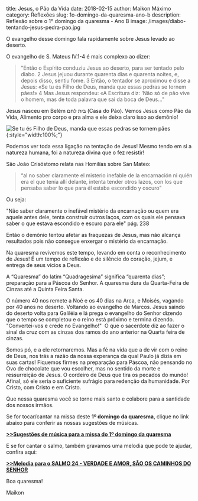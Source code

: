 ﻿title: Jesus, o Pão da Vida
date: 2018-02-15
author: Maikon Máximo
category: Reflexões
slug: 1o-domingo-da-quaresma-ano-b
description: Reflexão sobre o 1º domingo da quaresma - Ano B
image: /images/diabo-tentando-jesus-pedra-pao.jpg

O evangelho desse domingo fala rapidamente sobre Jesus levado ao deserto.

O evangelho de S. Mateus IV.1-4 é mais complexo ao dizer:

>"Então o Espírito conduziu Jesus ao deserto, para ser tentado pelo diabo.
2 Jesus jejuou durante quarenta dias e quarenta noites, e, depois disso, sentiu fome.
3 Então, o tentador se aproximou e disse a Jesus: 
«Se tu és Filho de Deus, manda que essas pedras se tornem pães!»
4 Mas Jesus respondeu: «A Escritura diz: ‘Não só de pão vive o homem, mas de toda palavra que sai da boca de Deus..."

Jesus nasceu em Belém בית לחם (Casa do Pão).
Vemos Jesus como Pão da Vida, Alimento pro corpo e pra alma e ele deixa claro isso ao demônio! 

![Se tu és Filho de Deus, manda que essas pedras se tornem pães](/images/diabo-tentando-jesus-pedra-pao.jpg){:style="width:100%;"}


Podemos ver toda essa ligação na tentação de Jesus! Mesmo tendo em si a natureza humana, foi a natureza divina que o fez resistir! 

São João Crisóstomo relata nas Homilías sobre San Mateo:


>“al no saber claramente el misterio inefable de la encarnación ni quién era el que tenía allí delante, intenta tender otros lazos, con los que pensaba saber lo que para él estaba escondido y oscuro” 

Ou seja:

"Não saber claramente o inefável mistério da encarnação ou quem era aquele antes dele,
tenta construir outros laços, com os quais ele pensava saber o que estava escondido e escuro para ele"
pág. 238

Então o demônio tentou afetar as fraquezas de Jesus, 
mas não alcança resultados pois não consegue enxergar o mistério da encarnação. 

Na quaresma revivemos este tempo, levando em conta o reconhecimento de Jesus!
É um tempo de reflexão e de silêncio do coração, jejum, e entrega de seus vícios a Deus.

A “Quaresma”  do latim “Quadragesima”  significa “quarenta dias”;  preparação para a Páscoa do Senhor.
A quaresma dura da Quarta-Feira de Cinzas até a Quinta Feira Santa.

O número 40 nos remete a  Noé e os  40 dias na Arca, e Moisés, vagando por 40 anos no deserto.
Voltando ao evangelho de Marcos.
Jesus saindo do deserto volta para Galiléia e lá prega o evangelho do Senhor dizendo que o tempo se completou e o reino está próximo e termina dizendo.
"Convertei-vos e crede no Evangelho!" 
O que o sacerdote diz ao fazer o sinal da cruz com as cinzas dos ramos do ano anterior na Quarta feira de cinzas. 

Somos pó, e a ele retornaremos. Mas a fé na vida que a de vir com o reino de Deus, nos trás a razão da nossa experança da qual Paulo já dizia em suas cartas! 
Fiquemos firmes na preparação para Páscoa, não pensando no Ovo de chocolate que vou escolher, mas no sentido da morte e ressurreição de Jesus. 
O cordeiro de Deus que tira os pecados do mundo! Afinal, só ele seria o suficiente sufrágio para redenção da humanidade.
Por Cristo, com Cristo e em Cristo.

Que nessa quaresma você se torne mais santo e colabore para a santidade dos nossos irmãos.

Se for tocar/cantar na missa deste **1º domingo da quaresma**, clique no link abaixo para conferir as nossas sugestões de músicas.

**[>>Sugestões de música para a missa do 1º domingo da quaresma](https://musicasparamissa.com.br/sugestoes-para/1o-domingo-da-quaresma-ano-b/)**

E se for cantar o salmo, também gravamos uma melodia que pode te ajudar, confira aqui:

**[>>Melodia para o SALMO 24 - VERDADE E AMOR, SÃO OS CAMINHOS DO SENHOR](https://musicasparamissa.com.br/musica/salmo-24-verdade-e-amor-sao-os-caminhos-do-senhor/)**

Boa quaresma!

Maikon
